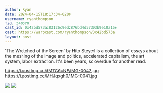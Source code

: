 ```yaml
---
author: Ryan
date: 2024-04-15T18:17:34+0200
username: ryanthompson
fid: 340870
cast_id: 0x42bd573ac83126c9ed2876bd4d57303b9e10a15e
cast: https://warpcast.com/ryanthompson/0x42bd573a
layout: post
---
```

'The Wretched of the Screen' by Hito Steyerl is a collection of essays about the meshing of the image and politics, accelerated capitalism, the art system, labor extraction. It's been years, so overdue for another read.  
  
https://i.postimg.cc/9M7C6cNF/IMG-0042.jpg  
https://i.postimg.cc/MHJqxgh0/IMG-0041.jpg  

![](https://imagedelivery.net/BXluQx4ige9GuW0Ia56BHw/82084a55-7a37-4870-cb07-b208b1cca900/original)
![](https://imagedelivery.net/BXluQx4ige9GuW0Ia56BHw/1890d463-54d3-4fc0-73df-5e6773426d00/original)